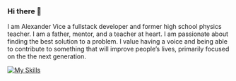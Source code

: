 ### Hi there 👋

I am Alexander Vice a fullstack developer and former high school physics teacher. I am a father, mentor, and a teacher at heart. I am passionate about finding the best solution to a problem. I value having a voice and being able to contribute to something that will improve people’s lives, primarily focused on the the next generation.

[![My Skills](https://skillicons.dev/icons?i=js,html,css,mongodb,express,react,nodejs,py,flask,mysql,bootstrap,github,aws,vscode,postman,git,matlab,arduino&perline=9)](https://skillicons.dev)

<!--
**alexandervice/alexandervice** is a ✨ _special_ ✨ repository because its `README.md` (this file) appears on your GitHub profile.

Here are some ideas to get you started:

- 🔭 I’m currently working on ...
- 🌱 I’m currently learning ...
- 👯 I’m looking to collaborate on ...
- 🤔 I’m looking for help with ...
- 💬 Ask me about ...
- 📫 How to reach me: ...
- 😄 Pronouns: ...
- ⚡ Fun fact: ...
-->
